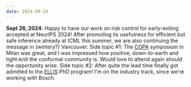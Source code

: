 ```yaml
---
date: 2024-09-26
---
```


**Sept 26, 2024**: Happy to have our work on risk control for early-exiting accepted at NeurIPS 2024! After promoting its usefulness for efficient but safe inference already at ICML this summer, we are also continuing the message in (wintery?) Vancouver. Side topic \#1: The [COPA](https://copa-conference.com/) symposium in Milan was great, and I was impressed how positive, down-to-earth and tight-knit the conformal community is. Would love to attend again should the opportunity arise. Side topic \#2: After quite the lead time finally got admitted to the [ELLIS](https://ellis.eu/phd-postdoc) PhD program! I'm on the industry track, since we're working with Bosch.